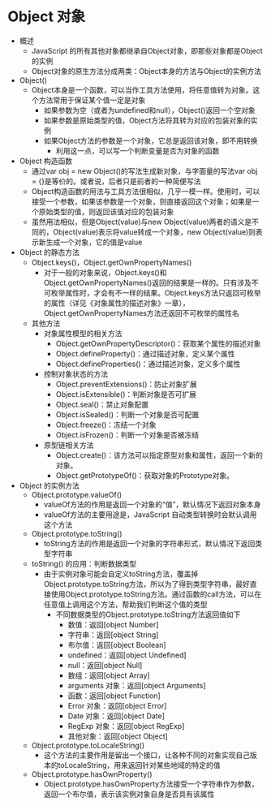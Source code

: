 # Object 对象

+ 概述
  + JavaScript 的所有其他对象都继承自Object对象，即那些对象都是Object的实例
  + Object对象的原生方法分成两类：Object本身的方法与Object的实例方法
+ Object()
  + Object本身是一个函数，可以当作工具方法使用，将任意值转为对象。这个方法常用于保证某个值一定是对象
    + 如果参数为空（或者为undefined和null），Object()返回一个空对象
    + 如果参数是原始类型的值，Object方法将其转为对应的包装对象的实例
    + 如果Object方法的参数是一个对象，它总是返回该对象，即不用转换
      + 利用这一点，可以写一个判断变量是否为对象的函数
+ Object 构造函数
  + 通过var obj = new Object()的写法生成新对象，与字面量的写法var obj = {}是等价的。或者说，后者只是前者的一种简便写法
  + Object构造函数的用法与工具方法很相似，几乎一模一样。使用时，可以接受一个参数，如果该参数是一个对象，则直接返回这个对象；如果是一个原始类型的值，则返回该值对应的包装对象
  + 虽然用法相似，但是Object(value)与new Object(value)两者的语义是不同的，Object(value)表示将value转成一个对象，new Object(value)则表示新生成一个对象，它的值是value
+ Object 的静态方法
  + Object.keys()，Object.getOwnPropertyNames()
    + 对于一般的对象来说，Object.keys()和Object.getOwnPropertyNames()返回的结果是一样的。只有涉及不可枚举属性时，才会有不一样的结果。Object.keys方法只返回可枚举的属性（详见《对象属性的描述对象》一章），Object.getOwnPropertyNames方法还返回不可枚举的属性名
  + 其他方法
    + 对象属性模型的相关方法
      + Object.getOwnPropertyDescriptor()：获取某个属性的描述对象
      + Object.defineProperty()：通过描述对象，定义某个属性
      + Object.defineProperties()：通过描述对象，定义多个属性
    + 控制对象状态的方法
      + Object.preventExtensions()：防止对象扩展
      + Object.isExtensible()：判断对象是否可扩展
      + Object.seal()：禁止对象配置
      + Object.isSealed()：判断一个对象是否可配置
      + Object.freeze()：冻结一个对象
      + Object.isFrozen()：判断一个对象是否被冻结
    + 原型链相关方法
      - Object.create()：该方法可以指定原型对象和属性，返回一个新的对象。
      - Object.getPrototypeOf()：获取对象的Prototype对象。
+ Object 的实例方法
  + Object.prototype.valueOf()
    + valueOf方法的作用是返回一个对象的“值”，默认情况下返回对象本身
    + valueOf方法的主要用途是，JavaScript 自动类型转换时会默认调用这个方法
  + Object.prototype.toString()
    + toString方法的作用是返回一个对象的字符串形式，默认情况下返回类型字符串
  + toString() 的应用：判断数据类型
    + 由于实例对象可能会自定义toString方法，覆盖掉Object.prototype.toString方法，所以为了得到类型字符串，最好直接使用Object.prototype.toString方法。通过函数的call方法，可以在任意值上调用这个方法，帮助我们判断这个值的类型
      + 不同数据类型的Object.prototype.toString方法返回值如下
        + 数值：返回[object Number]
        + 字符串：返回[object String]
        + 布尔值：返回[object Boolean]
        + undefined：返回[object Undefined]
        + null：返回[object Null]
        + 数组：返回[object Array]
        + arguments 对象：返回[object Arguments]
        + 函数：返回[object Function]
        + Error 对象：返回[object Error]
        + Date 对象：返回[object Date]
        + RegExp 对象：返回[object RegExp]
        + 其他对象：返回[object Object]
  + Object.prototype.toLocaleString()
    + 这个方法的主要作用是留出一个接口，让各种不同的对象实现自己版本的toLocaleString，用来返回针对某些地域的特定的值
  + Object.prototype.hasOwnProperty()
    + Object.prototype.hasOwnProperty方法接受一个字符串作为参数，返回一个布尔值，表示该实例对象自身是否具有该属性